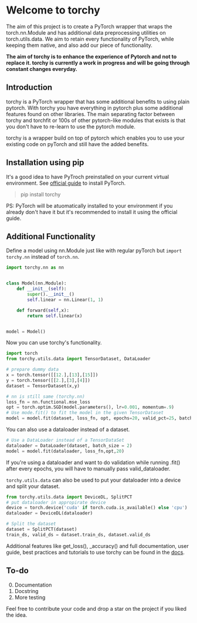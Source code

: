 # Welcome to torchy
The aim of this project is to create a PyTorch wrapper that wraps the torch.nn.Module and has additional data preprocessing utilities on torch.utils.data.
We aim to retain every functionality of PyTorch, while keeping them native, and also add our piece of functionality.

<b>The aim of torchy is to enhance the experience of Pytorch and not to replace it. torchy is currently a work in progress and will be going through constant changes everyday.</b>
## Introduction
torchy is a PyTorch wrapper that has some additional benefits to using plain pytorch. With torchy you have everything in pytorch plus
some additional features found on other libraries. The main separating factor between torchy and torchfit or 100s of other pytorch-like
modules that exists is that you don't have to re-learn to use the pytorch module.

torchy is a wrapper build on top of pytorch which enables you to use your existing code on pyTorch and still have the added benefits.
## Installation using pip
It's a good idea to have PyTroch preinstalled on your current virtual environment. See [official guide](https://pytorch.org/get-started/locally/) to install PyTorch. 
<br>
> pip install torchy

PS: PyTorch will be atuomatically installed to your environment if you already don't have it but it's recommended to install it using the official guide.
## Additional Functionality
Define a model using nn.Module just like with regular pyTorch but `import torchy.nn` instead of `torch.nn`.
```py
import torchy.nn as nn


class Model(nn.Module):
    def __init__(self):
        super().__init__()
        self.linear = nn.Linear(1, 1)

    def forward(self,x):
        return self.linear(x)


model = Model()
```
Now you can use torchy's functionality.

```py
import torch
from torchy.utils.data import TensorDataset, DataLoader

# prepare dummy data
x = torch.tensor([[12.],[13],[15]])
y = torch.tensor([[2.],[3],[4]])
dataset = TensorDataset(x,y)

# nn is still same (torchy.nn)
loss_fn = nn.functional.mse_loss
opt = torch.optim.SGD(model.parameters(), lr=0.001, momentum=.9)
# Use mode.fit() to fit the model in the given TensorDataset
model = model.fit(dataset, loss_fn, opt, epochs=20, valid_pct=25, batch_size=2)
```
You can also use a dataloader instead of a dataset. 
```python
# Use a DataLoader instead of a TensorDataSet
dataloader = DataLoader(dataset, batch_size = 2)
model = model.fit(dataloader, loss_fn,opt,20)
```
If you're using a dataloader and want to do validation while running .fit()
after every epochs, you will have to manually pass valid_dataloader.


`torchy.utils.data` can also be used to put your dataloader into a device and split your dataset.
```py
from torchy.utils.data import DeviceDL, SplitPCT
# put dataloader in appropirate device
device = torch.device('cuda' if torch.cuda.is_available() else 'cpu')
dataloader = DeviceDL(dataloader)

# Split the dataset
dataset = SplitPCT(dataset)
train_ds, valid_ds = dataset.train_ds, dataset.valid_ds
```

Additional features like get_loss(), _accuracy() and full documentation, user guide, best practices and tutorials to use torchy can be found in the [docs](docs/README.md).

## To-do

0. Documentation
1. Docstring
2. More testing

Feel free to contribute your code and drop a star on the project if you liked the idea.